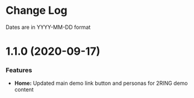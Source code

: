 # Change Log

Dates are in YYYY-MM-DD format


# 1.1.0 (2020-09-17)

### Features

* **Home:** Updated main demo link button and personas for 2RING demo content